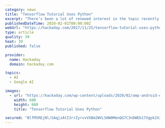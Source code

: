 ```yaml
---
category: news
title: "Tensorflow Tutorial Uses Python"
excerpt: "There’s been a lot of renewed interest in the topic recently because of the success of TensorFlow. If you are adept at Python and remember your high school algebra, you might enjoy [Oliver ..."
publishedDateTime: 2020-02-01T00:00:00Z
webUrl: "https://hackaday.com/2017/11/25/tensorflow-tutorial-uses-python/"
type: article
quality: 39
heat: 39
published: false

provider:
  name: Hackaday
  domain: hackaday.com

topics:
  - AI
  - Google AI

images:
  - url: "https://hackaday.com/wp-content/uploads/2020/02/amp-android-electic-electricite-2829152-thumb.jpg?w=600&#038;h=600"
    width: 600
    height: 600
    title: "Tensorflow Tutorial Uses Python"

secured: "BlfM5REjNl/SAqjzAtI3rrZyrvvVXBm2WVLSHW0MmnQG7C3nDWEb17Vgpk2XzePXc8m4vR+DeaEBEy9ffv+KKsESe/x2i/B3cn67HPcSck0WQ5b2HhZSenqCbh28LqrDQhNteBYmPfebw9D/+Cv/xDqvaL5zVHT3r3Fa2qsNkOf2NAdFVVpR5a6XI8dXKm0+o6cGg43+AKwFOya3E3EpsXyDkcKJUFuhmat6bk+kW/3AFlcwOmdsMaj8Xb59NbZSAKZiL9zxJ6CmehmeamSjgo8ZX03m2mcDuP6/h2oe7F/JziDLBkaHWqCY+5jmIYdj;wh9NZkN5A7wys3U9jmg3vg=="
---
```


